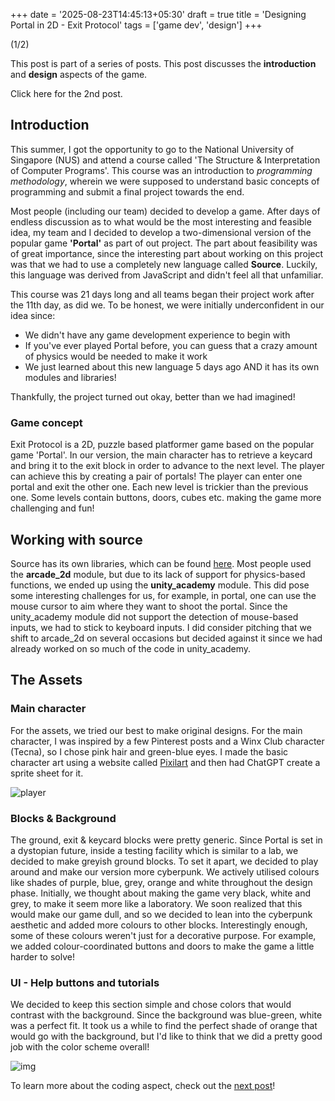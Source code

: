 +++
date = '2025-08-23T14:45:13+05:30'
draft = true
title = 'Designing Portal in 2D - Exit Protocol'
tags = ['game dev', 'design']
+++

(1/2)

This post is part of a series of posts. This post discusses the **introduction** and **design** aspects of the game.

Click here for the 2nd post.

## Introduction

This summer, I got the opportunity to go to the National University of Singapore (NUS) and attend a course called 'The Structure & Interpretation of Computer Programs'. This course was an introduction to _programming methodology_, wherein we were supposed to understand basic concepts of programming and submit a final project towards the end.

Most people (including our team) decided to develop a game. After days of endless discussion as to what would be the most interesting and feasible idea, my team and I decided to develop a two-dimensional version of the popular game **'Portal'** as part of out project. The part about feasibility was of great importance, since the interesting part about working on this project was that we had to use a completely new language called **Source**. Luckily, this language was derived from JavaScript and didn't feel all that unfamiliar.

This course was 21 days long and all teams began their project work after the 11th day, as did we. To be honest, we were initially underconfident in our idea since:

- We didn't have any game development experience to begin with
- If you've ever played Portal before, you can guess that a crazy amount of physics would be needed to make it work
- We just learned about this new language 5 days ago AND it has its own modules and libraries!

Thankfully, the project turned out okay, better than we had imagined!

### Game concept

Exit Protocol is a 2D, puzzle based platformer game based on the popular game 'Portal'. In our version, the main character has to retrieve a keycard and bring it to the exit block in order to advance to the next level. The player can achieve this by creating a pair of portals! The player can enter one portal and exit the other one. Each new level is trickier than the previous one. Some levels contain buttons, doors, cubes etc. making the game more challenging and fun!

## Working with source

Source has its own libraries, which can be found [here](https://source-academy.github.io/modules/documentation/). Most people used the **arcade_2d** module, but due to its lack of support for physics-based functions, we ended up using the **unity_academy** module. This did pose some interesting challenges for us, for example, in portal, one can use the mouse cursor to aim where they want to shoot the portal. Since the unity_academy module did not support the detection of mouse-based inputs, we had to stick to keyboard inputs. I did consider pitching that we shift to arcade_2d on several occasions but decided against it since we had already worked on so much of the code in unity_academy.

## The Assets

### Main character

For the assets, we tried our best to make original designs. For the main character, I was inspired by a few Pinterest posts and a Winx Club character (Tecna), so I chose pink hair and green-blue eyes. I made the basic character art using a website called [Pixilart](https://www.pixilart.com/) and then had ChatGPT create a sprite sheet for it.

![player](/blog/docs/EP-player.png)

### Blocks & Background

The ground, exit & keycard blocks were pretty generic. Since Portal is set in a dystopian future, inside a testing facility which is similar to a lab, we decided to make greyish ground blocks. To set it apart, we decided to play around and make our version more cyberpunk. We actively utilised colours like shades of purple, blue, grey, orange and white throughout the design phase. Initially, we thought about making the game very black, white and grey, to make it seem more like a laboratory. We soon realized that this would make our game dull, and so we decided to lean into the cyberpunk aesthetic and added more colours to other blocks. Interestingly enough, some of these colours weren't just for a decorative purpose. For example, we added colour-coordinated buttons and doors to make the game a little harder to solve!

### UI - Help buttons and tutorials

We decided to keep this section simple and chose colors that would contrast with the background. Since the background was blue-green, white was a perfect fit. It took us a while to find the perfect shade of orange that would go with the background, but I'd like to think that we did a pretty good job with the color scheme overall!

![img](/blog/docs/img.jpg)

To learn more about the coding aspect, check out the [next post](https://coffeecookey.github.io/blog/docs/posts/nus-sicp/nus-sicp2/)!
